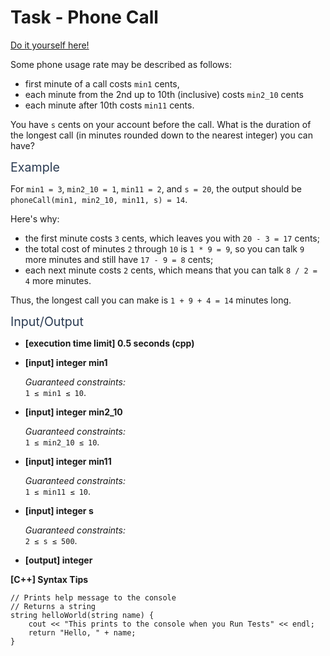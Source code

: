 # Task - Phone Call

[Do it yourself here!](https://app.codesignal.com/arcade/code-arcade/intro-gates/mZAucMXhNMmT7JWta)

<p>Some phone usage rate may be described as follows:</p>
<ul>
<li>first minute of a call costs <code>min1</code> cents,</li>
<li>each minute from the 2nd up to 10th (inclusive) costs <code>min2_10</code> cents</li>
<li>each minute after 10th costs <code>min11</code> cents.</li>
</ul>
<p>You have <code>s</code> cents on your account before the call. What is the duration of the longest call (in minutes rounded down to the nearest integer) you can have?</p>
<p><span class="markdown--header" style="color:#2b3b52;font-size:1.4em">Example</span></p>
<p>For <code>min1 = 3</code>, <code>min2_10 = 1</code>, <code>min11 = 2</code>, and <code>s = 20</code>, the output should be<br>
<code>phoneCall(min1, min2_10, min11, s) = 14</code>.</p>
<p>Here's why:</p>
<ul>
<li>the first minute costs <code>3</code> cents, which leaves you with <code>20 - 3 = 17</code> cents;</li>
<li>the total cost of minutes <code>2</code> through <code>10</code> is <code>1 * 9 = 9</code>, so you can talk <code>9</code> more minutes and still have <code>17 - 9 = 8</code> cents;</li>
<li>each next minute costs <code>2</code> cents, which means that you can talk <code>8 / 2 = 4</code> more minutes.</li>
</ul>
<p>Thus, the longest call you can make is <code>1 + 9 + 4 = 14</code> minutes long.</p>
<p><span class="markdown--header" style="color:#2b3b52;font-size:1.4em">Input/Output</span></p>
<ul>
<li>
<p><strong>[execution time limit] 0.5 seconds (cpp)</strong></p>
</li>
<li>
<p><strong>[input] integer min1</strong></p>
<p><em>Guaranteed constraints:</em><br>
<code>1 ≤ min1 ≤ 10</code>.</p>
</li>
<li>
<p><strong>[input] integer min2_10</strong></p>
<p><em>Guaranteed constraints:</em><br>
<code>1 ≤ min2_10 ≤ 10</code>.</p>
</li>
<li>
<p><strong>[input] integer min11</strong></p>
<p><em>Guaranteed constraints:</em><br>
<code>1 ≤ min11 ≤ 10</code>.</p>
</li>
<li>
<p><strong>[input] integer s</strong></p>
<p><em>Guaranteed constraints:</em><br>
<code>2 ≤ s ≤ 500</code>.</p>
</li>
<li>
<p><strong>[output] integer</strong></p>
</li>
</ul>
<p><strong>[C++] Syntax Tips</strong></p>
<pre><code class="language-cpp"><span class="hljs-comment">// Prints help message to the console</span>
<span class="hljs-comment">// Returns a string</span>
<span class="hljs-function"><span class="hljs-built_in">string</span> <span class="hljs-title">helloWorld</span><span class="hljs-params">(<span class="hljs-built_in">string</span> name)</span> </span>{
    <span class="hljs-built_in">cout</span> &lt;&lt; <span class="hljs-string">"This prints to the console when you Run Tests"</span> &lt;&lt; <span class="hljs-built_in">endl</span>;
    <span class="hljs-keyword">return</span> <span class="hljs-string">"Hello, "</span> + name;
}

</code></pre>
